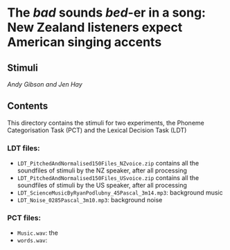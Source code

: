 # The *bad* sounds *bed*-er in a song: New Zealand listeners expect American singing accents
## Stimuli
*Andy Gibson and Jen Hay*

## Contents

This directory contains the stimuli for two experiments, the Phoneme Categorisation Task (PCT) and the Lexical Decision Task (LDT)

### LDT files:

- `LDT_PitchedAndNormalised150Files_NZvoice.zip` contains all the soundfiles of stimuli by the NZ speaker, after all processing
- `LDT_PitchedAndNormalised150Files_USvoice.zip` contains all the soundfiles of stimuli by the US speaker, after all processing
- `LDT_ScienceMusicByRyanPodlubny_45Pascal_3m14.mp3`: background music
- `LDT_Noise_0285Pascal_3m10.mp3`: background noise

### PCT files:

- `Music.wav`: the 
- `words.wav`: 
